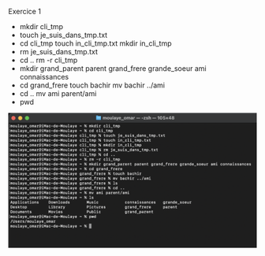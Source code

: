  Exercice 1
- mkdir cli_tmp
- touch je_suis_dans_tmp.txt
- cd cli_tmp
   touch in_cli_tmp.txt
   mkdir in_cli_tmp
- rm je_suis_dans_tmp.txt
- cd ..
  rm -r cli_tmp
- mkdir grand_parent parent grand_frere grande_soeur ami connaissances
- cd grand_frere
  touch bachir 
  mv bachir ../ami
- cd ..
  mv ami parent/ami
- pwd


![Capture d'ecran de l'exercice1](exercice1.png)
